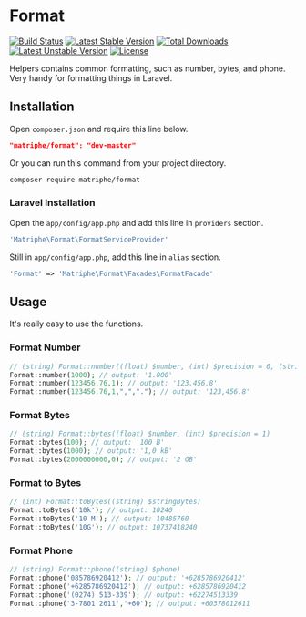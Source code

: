 # Format

[![Build Status](https://travis-ci.org/matriphe/format.svg?branch=master)](https://travis-ci.org/matriphe/format)
[![Latest Stable Version](https://poser.pugx.org/matriphe/format/v/stable.svg)](https://packagist.org/packages/matriphe/format)
[![Total Downloads](https://poser.pugx.org/matriphe/format/downloads.svg)](https://packagist.org/packages/matriphe/format) 
[![Latest Unstable Version](https://poser.pugx.org/matriphe/format/v/unstable.svg)](https://packagist.org/packages/matriphe/format) 
[![License](https://poser.pugx.org/matriphe/format/license.svg)](https://packagist.org/packages/matriphe/format)

Helpers contains common formatting, such as number, bytes, and phone. Very handy for formatting things in Laravel.

## Installation

Open `composer.json` and require this line below.
```json
"matriphe/format": "dev-master"
```
Or you can run this command from your project directory.
```bash
composer require matriphe/format
```

### Laravel Installation

Open the `app/config/app.php` and add this line in `providers` section.
```php
'Matriphe\Format\FormatServiceProvider'
```
Still in `app/config/app.php`, add this line in `alias` section.
```php
'Format' => 'Matriphe\Format\Facades\FormatFacade'
```

## Usage

It's really easy to use the functions.

### Format Number
```php
// (string) Format::number((float) $number, (int) $precision = 0, (string) $decimal = ',', (string) $thousand = '.')
Format::number(1000); // output: '1.000'
Format::number(123456.76,1); // output: '123.456,8'
Format::number(123456.76,1,",","."); // output: '123,456.8'
```

### Format Bytes
```php
// (string) Format::bytes((float) $number, (int) $precision = 1)
Format::bytes(100); // output: '100 B'
Format::bytes(1000); // output: '1,0 kB'
Format::bytes(2000000000,0); // output: '2 GB'
```

### Format to Bytes
```php
// (int) Format::toBytes((string) $stringBytes)
Format::toBytes('10k'); // output: 10240
Format::toBytes('10 M'); // output: 10485760
Format::toBytes('10G'); // output: 10737418240
```

### Format Phone
```php
// (string) Format::phone((string) $phone)
Format::phone('085786920412'); // output: '+6285786920412'
Format::phone('+6285786920412'); // output: +6285786920412
Format::phone('(0274) 513-339'); // output: +62274513339
Format::phone('3-7801 2611','+60'); // output: +60378012611
```
